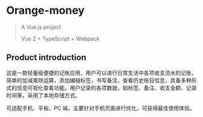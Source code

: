 # Orange-money

> A Vue.js project
>
> Vue 2 + TypeScript + Webpack

## Product introduction

这是一款轻量级便捷的记账应用，用户可以进行日常生活中各项收支流水的记账，简单的加减乘除运算，添加编辑标签，书写备注，查看历史账目信息，具备多种形式的信息可视化查看功能。用户记录的各项数据，如标签、备注、收支金额、记录时间等，采用了本地存储方式。

可适配手机、平板、PC 端，主要针对手机页面进行优化，可获得最佳使用体验。